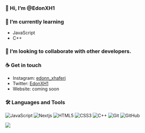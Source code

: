 ### 👋 Hi, I’m @EdonXH1
### 🌱 I’m currently learning
- JavaScript
- C++
### 💞️ I’m looking to collaborate with other developers.
### ☕ Get in touch
- Instagram: <a href = "https://www.instagram.com/edonn_xhaferi/">edonn_xhaferi</a>
- Twitter: <a href = "https://twitter.com/EdonXH1">EdonXH1</a>
- Website: coming soon
### 🛠️ Languages and Tools
![JavaScript](https://img.shields.io/badge/-JavaScript-black?style=flat-square&logo=javascript)
![Nextjs](https://img.shields.io/badge/-nextjs-black?style=flat-square&logo=nextjs)
![HTML5](https://img.shields.io/badge/-HTML5-black?style=flat-square&logo=html5&logoColor=white)
![CSS3](https://img.shields.io/badge/-CSS3-black?style=flat-square&logo=css3)
![C++](https://img.shields.io/badge/-C-black?style=flat-square&logo=c)
![Git](https://img.shields.io/badge/-Git-black?style=flat-square&logo=git)
![GitHub](https://img.shields.io/badge/-GitHub-black?style=flat-square&logo=github)

<img src="https://github-readme-stats.vercel.app/api?username=edonxh1&&show_icons=true&title_color=ffffff&icon_color=bb2acf&text_color=daf7dc&bg_color=151515"/>
<!---
EdonXH1/EdonXH1 is a ✨ special ✨ repository because its `README.md` (this file) appears on your GitHub profile.
You can click the Preview link to take a look at your changes.
--->
